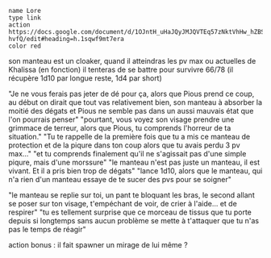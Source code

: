 
```button
name Lore
type link
action https://docs.google.com/document/d/1OJntH_uHaJQyJMJQVTEq57zNktVhHw_hZBSCe0-hvfQ/edit#heading=h.1sqwf9mt7era
color red
```

son manteau est un cloaker, quand il atteindras les pv max ou actuelles de Khalissa (en fonction) il tenteras de se battre pour survivre
66/78
(il récupère 1d10 par longue reste, 1d4 par short)



"Je ne vous ferais pas jeter de dé pour ça, alors que Pious prend ce coup, au début on dirait que tout vas relativement bien, son manteau à absorber la moitié des dégats et Pious ne semble pas dans un aussi mauvais état que l'on pourrais penser"
"pourtant, vous voyez son visage prendre une grimmace de terreur, alors que Pious, tu comprends l'horreur de ta situation."
"Tu te rappelle de la première fois que tu a mis ce manteau de protection et de la piqure dans ton coup alors que tu avais perdu 3 pv max..."
"et tu comprends finalement qu'il ne s'agissait pas d'une simple piqure, mais d'une morssure"
"le manteau n'est pas juste un manteau, il est vivant. Et il a pris bien trop de dégats"
"lance 1d10, alors que le manteau, qui n'a rien d'un manteau essaye de te sucer des pvs pour se soigner"

"le manteau se replie sur toi, un pant te bloquant les bras, le second allant se poser sur ton visage, t'empéchant de voir, de crier à l'aide... et de respirer"
"tu es tellement surprise que ce morceau de tissus que tu porte depuis si longtemps sans aucun problème se mette à t'attaquer que tu n'as pas le temps de réagir"

action bonus : il fait spawner un mirage de lui même ?